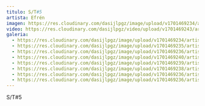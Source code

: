 ```yaml
---
titulo: S/T#5
artista: Efrén
imagen: https://res.cloudinary.com/dasijlpgz/image/upload/v1701469234/artistas/Efr%C3%A9n%20-%20Abierto%20por%20derribo/S-T5/P1080049.jpg
video: https://res.cloudinary.com/dasijlpgz/video/upload/v1701469243/artistas/Efr%C3%A9n%20-%20Abierto%20por%20derribo/S-T5/Sin_t%C3%ADtulo_1.mp4
galeria:
  - https://res.cloudinary.com/dasijlpgz/image/upload/v1701469234/artistas/Efr%C3%A9n%20-%20Abierto%20por%20derribo/S-T5/P1080049.jpg
  - https://res.cloudinary.com/dasijlpgz/image/upload/v1701469235/artistas/Efr%C3%A9n%20-%20Abierto%20por%20derribo/S-T5/P1080051.jpg
  - https://res.cloudinary.com/dasijlpgz/image/upload/v1701469236/artistas/Efr%C3%A9n%20-%20Abierto%20por%20derribo/S-T5/P1080053.jpg
  - https://res.cloudinary.com/dasijlpgz/image/upload/v1701469240/artistas/Efr%C3%A9n%20-%20Abierto%20por%20derribo/S-T5/P1080059.jpg
  - https://res.cloudinary.com/dasijlpgz/image/upload/v1701469239/artistas/Efr%C3%A9n%20-%20Abierto%20por%20derribo/S-T5/P1080057.jpg
  - https://res.cloudinary.com/dasijlpgz/image/upload/v1701469238/artistas/Efr%C3%A9n%20-%20Abierto%20por%20derribo/S-T5/P1080055.jpg
  - https://res.cloudinary.com/dasijlpgz/image/upload/v1701469236/artistas/Efr%C3%A9n%20-%20Abierto%20por%20derribo/S-T5/P1080054.jpg
  - https://res.cloudinary.com/dasijlpgz/image/upload/v1701469236/artistas/Efr%C3%A9n%20-%20Abierto%20por%20derribo/S-T5/P1080052.jpg
---
```

S/T#5